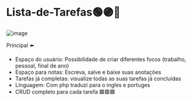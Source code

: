 # Lista-de-Tarefas🟢🟣🔴

![image](https://github.com/user-attachments/assets/6f20bd3c-a960-46ee-a249-103f065ead40)

Principal ⬅️
- Espaço do usuário: Possibilidade de criar diferentes focos (trabalho, pessoal, final de ano) 
- Espaço para notas: Escreva, salve e baixe suas anotações 
- Tarefas já completas: visualize todas as suas tarefas já concluídas
- Linguagem: Com php traduzi para o ingles e portuges 
- CRUD completo para cada tarefa 🟩🟥🟪


  


